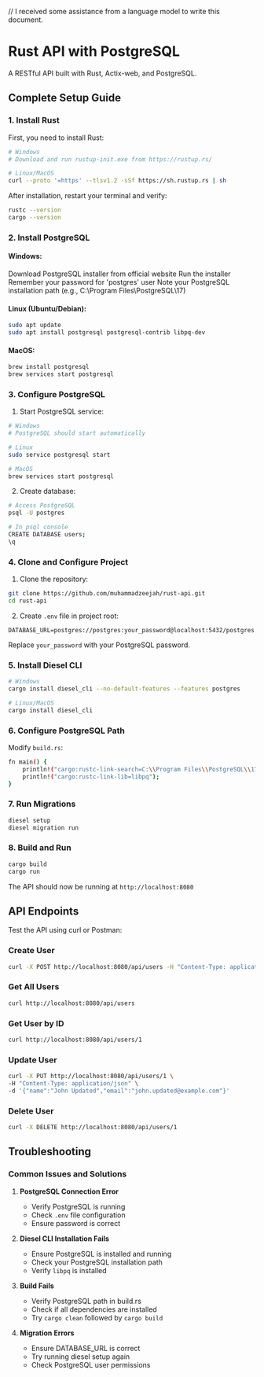 // I received some assistance from a language model to write this document.

# Rust API with PostgreSQL

A RESTful API built with Rust, Actix-web, and PostgreSQL.
## Complete Setup Guide
### 1. Install Rust
First, you need to install Rust:
```bash
# Windows
# Download and run rustup-init.exe from https://rustup.rs/

# Linux/MacOS
curl --proto '=https' --tlsv1.2 -sSf https://sh.rustup.rs | sh
```
After installation, restart your terminal and verify:
```bash
rustc --version
cargo --version
```

### 2. Install PostgreSQL
#### Windows:
Download PostgreSQL installer from official website
Run the installer
Remember your password for 'postgres' user
Note your PostgreSQL installation path (e.g., C:\Program Files\PostgreSQL\17)

#### Linux (Ubuntu/Debian):
```bash
sudo apt update
sudo apt install postgresql postgresql-contrib libpq-dev
```

#### MacOS:
```bash
brew install postgresql
brew services start postgresql
```

### 3. Configure PostgreSQL

1. Start PostgreSQL service:
```bash
# Windows
# PostgreSQL should start automatically

# Linux
sudo service postgresql start

# MacOS
brew services start postgresql
```

2. Create database:
```bash
# Access PostgreSQL
psql -U postgres

# In psql console
CREATE DATABASE users;
\q
```

### 4. Clone and Configure Project

1. Clone the repository:
```bash
git clone https://github.com/muhammadzeejah/rust-api.git
cd rust-api
```

2. Create `.env` file in project root:
```env
DATABASE_URL=postgres://postgres:your_password@localhost:5432/postgres
```
Replace `your_password` with your PostgreSQL password.

### 5. Install Diesel CLI

```bash
# Windows
cargo install diesel_cli --no-default-features --features postgres

# Linux/MacOS
cargo install diesel_cli
```

### 6. Configure PostgreSQL Path

Modify `build.rs`:

```bash
fn main() {
    println!("cargo:rustc-link-search=C:\\Program Files\\PostgreSQL\\17\\lib");
    println!("cargo:rustc-link-lib=libpq");
}
```

### 7. Run Migrations

```bash
diesel setup
diesel migration run
```


### 8. Build and Run

```bash
cargo build
cargo run
```

The API should now be running at `http://localhost:8080`

## API Endpoints

Test the API using curl or Postman:

### Create User
```bash
curl -X POST http://localhost:8080/api/users -H "Content-Type: application/json" -d "{\"name\":\"John Doe\",\"email\":\"john@example.com\"}"
```

### Get All Users
```bash
curl http://localhost:8080/api/users
```

### Get User by ID
```bash
curl http://localhost:8080/api/users/1
```

### Update User
```bash
curl -X PUT http://localhost:8080/api/users/1 \
-H "Content-Type: application/json" \
-d '{"name":"John Updated","email":"john.updated@example.com"}'
```

### Delete User
```bash
curl -X DELETE http://localhost:8080/api/users/1
```

## Troubleshooting

### Common Issues and Solutions

1. **PostgreSQL Connection Error**

   - Verify PostgreSQL is running
   - Check `.env` file configuration
   - Ensure password is correct

2. **Diesel CLI Installation Fails**
   - Ensure PostgreSQL is installed and running
   - Check your PostgreSQL installation path
   - Verify `libpq` is installed

3. **Build Fails**
   - Verify PostgreSQL path in build.rs
   - Check if all dependencies are installed
   - Try `cargo clean` followed by `cargo build`

4. **Migration Errors**
   - Ensure DATABASE_URL is correct
   - Try running diesel setup again
   - Check PostgreSQL user permissions
